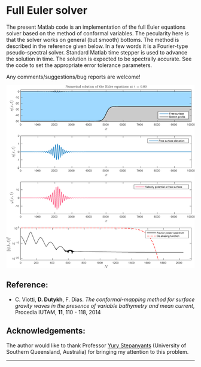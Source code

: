 # Full Euler solver

The present Matlab code is an implementation of the full Euler equations solver based on the method of conformal variables. The pecularity here is that the solver works on general (but smooth) bottoms. The method is described in the reference given below. In a few words it is a Fourier-type pseudo-spectral solver. Standard Matlab time stepper is used to advance the solution in time. The solution is expected to be spectrally accurate. See the code to set the appropriate error tolerance parameters.

Any comments/suggestions/bug reports are welcome!

![Snapshot](pics/InitialSnapshot.png)

## Reference:

* C. Viotti, **D. Dutykh**, F. Dias. *The conformal-mapping method for surface gravity waves in the presence of variable bathymetry and mean current*, Procedia IUTAM, **11**, 110 - 118, 2014

## Acknowledgements:

The author would like to thank Professor [Yury Stepanyants](https://staffprofile.usq.edu.au/profile/yury-stepanyants) (University of Southern Queensland, Australia) for bringing my attention to this problem.

---

